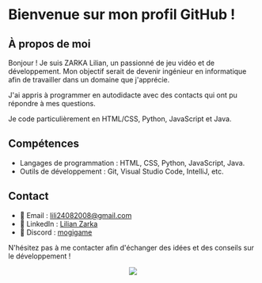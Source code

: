 # Bienvenue sur mon profil GitHub !

## À propos de moi

Bonjour ! Je suis ZARKA Lilian, un passionné de jeu vidéo et de développement. Mon objectif serait de devenir ingénieur en informatique afin de travailler dans un domaine que j'apprécie.

J'ai appris à programmer en autodidacte avec des contacts qui ont pu répondre à mes questions.

Je code particulièrement en HTML/CSS, Python, JavaScript et Java.

## Compétences

- Langages de programmation : HTML, CSS, Python, JavaScript, Java.
- Outils de développement : Git, Visual Studio Code, IntelliJ, etc.

## Contact  

- 📧 Email : [lili24082008@gmail.com](mailto:lili24082008@gmail.com)
- 🔗 LinkedIn : [Lilian Zarka](https://www.linkedin.com/in/lilian-zarka-126a0127a/)
- 💭 Discord : [mogigame](https://discord.gg/D8hYqzXx64)

N'hésitez pas à me contacter afin d'échanger des idées et des conseils sur le développement !

<p align="center">
<a href="https://github.com/anuraghazra/github-readme-stats">
  <img src="https://github-readme-stats.vercel.app/api/top-langs/?username=mogigameytb&theme=material-palenight&show_icons=true" />
</a>
</p>